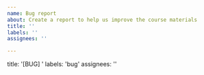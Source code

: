 ```yaml
---
name: Bug report
about: Create a report to help us improve the course materials
title: ''
labels: ''
assignees: ''

---
```


title: '[BUG] '
labels: 'bug'
assignees: ''
